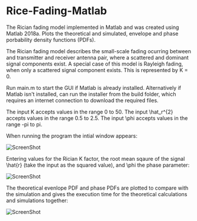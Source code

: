 # Rice-Fading-Matlab
The Rician fading model implemented in Matlab and was created using Matlab 2018a.
Plots the theoretical and simulated, envelope and phase porbability density functions (PDFs).

The Rician fading model describes the small-scale fading ocurring between and transmitter and receiver antenna pair, where a scattered and dominant signal components exist.
A special case of this model is Rayleigh fading, when only a scattered signal component exists. This is represented by K = 0.

Run main.m to start the GUI if Matlab is already installed.
Alternatively if Matlab isn't installed, can run the installer from the build folder, which requires an internet connection to download the required files.

The input K accepts values in the range 0 to 50.
The input \hat_r^{2} accepts values in the range 0.5 to 2.5.
The input \phi accepts values in the range -pi to pi.

When running the program the intial window appears:

![ScreenShot](https://raw.github.com/Jonathan-Browning/Rician-Fading-Matlab/main/docs/window.png)

Entering values for the Rician K factor, the root mean sqaure of the signal \hat{r} (take the input as the squared value), and \phi the phase parameter:

![ScreenShot](https://raw.github.com/Jonathan-Browning/Rician-Fading-Matlab/main/docs/inputs.png)

The theoretical evenlope PDF and phase PDFs are plotted to compare with the simulation and gives the execution time for the theoretical calculations and simulations together:

![ScreenShot](https://raw.github.com/Jonathan-Browning/Rician-Fading-Matlab/main/docs/results.png)

